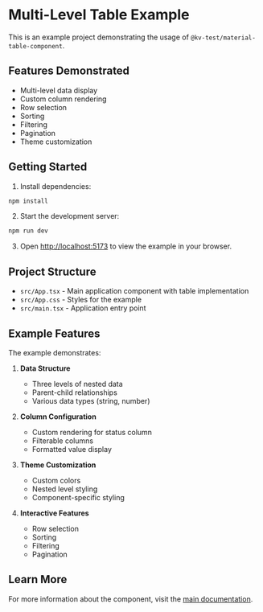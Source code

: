 # Multi-Level Table Example

This is an example project demonstrating the usage of `@kv-test/material-table-component`.

## Features Demonstrated

- Multi-level data display
- Custom column rendering
- Row selection
- Sorting
- Filtering
- Pagination
- Theme customization

## Getting Started

1. Install dependencies:
```bash
npm install
```

2. Start the development server:
```bash
npm run dev
```

3. Open [http://localhost:5173](http://localhost:5173) to view the example in your browser.

## Project Structure

- `src/App.tsx` - Main application component with table implementation
- `src/App.css` - Styles for the example
- `src/main.tsx` - Application entry point

## Example Features

The example demonstrates:

1. **Data Structure**
   - Three levels of nested data
   - Parent-child relationships
   - Various data types (string, number)

2. **Column Configuration**
   - Custom rendering for status column
   - Filterable columns
   - Formatted value display

3. **Theme Customization**
   - Custom colors
   - Nested level styling
   - Component-specific styling

4. **Interactive Features**
   - Row selection
   - Sorting
   - Filtering
   - Pagination

## Learn More

For more information about the component, visit the [main documentation](../../README.md).
